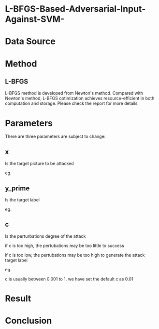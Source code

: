 # L-BFGS-Based-Adversarial-Input-Against-SVM-

# Data Source

# Method
## L-BFGS
L-BFGS method is developed from Newton's method. Compared with Newton's method, L-BFGS optimization achieves resource-efficient in both computation and storage.
Please check the report for more details.

# Parameters
There are three parameters are subject to change:
## x 
Is the target picture to be attacked

eg.



## y_prime
Is the target label 

eg.



## c
Is the perturbations degree of the attack

if c is too high, the pertubations may be too little to success

if c is too low, the pertubations may be too high to generate the attack target label

eg.

c is usually between 0.001 to 1, we have set the default c as 0.01

# Result 


# Conclusion
